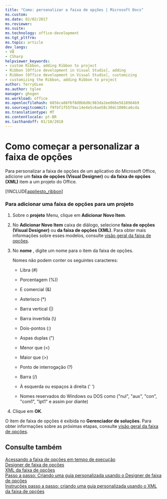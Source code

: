 ```yaml
---
title: "Como: personalizar a faixa de opções | Microsoft Docs"
ms.custom: 
ms.date: 02/02/2017
ms.reviewer: 
ms.suite: 
ms.technology: office-development
ms.tgt_pltfrm: 
ms.topic: article
dev_langs:
- VB
- CSharp
helpviewer_keywords:
- custom Ribbon, adding Ribbon to project
- Ribbon [Office development in Visual Studio], adding
- Ribbon [Office development in Visual Studio], customizing
- customizing the Ribbon, adding Ribbon to project
author: TerryGLee
ms.author: tglee
manager: ghogen
ms.workload: office
ms.openlocfilehash: 6856ca88f6f8d0b6d0c983da2ee068e5618964b9
ms.sourcegitcommit: f9fbf1f55f9ac14e4e5c6ae58c30dc1800ca6cda
ms.translationtype: MT
ms.contentlocale: pt-BR
ms.lasthandoff: 01/10/2018
---
```

# <a name="how-to-get-started-customizing-the-ribbon"></a>Como começar a personalizar a faixa de opções
  Para personalizar a faixa de opções de um aplicativo do Microsoft Office, adicione um **faixa de opções (Visual Designer)** ou **da faixa de opções (XML)** item a um projeto do Office.  
  
 [!INCLUDE[appliesto_ribbon](../vsto/includes/appliesto-ribbon-md.md)]  
  
### <a name="to-add-a-ribbon-to-a-project"></a>Para adicionar uma faixa de opções para um projeto  
  
1.  Sobre o **projeto** Menu, clique em **Adicionar Novo Item**.  
  
2.  No **Adicionar Novo Item** caixa de diálogo, selecione **faixa de opções (Visual Designer)** ou **da faixa de opções (XML)**. Para obter mais informações sobre esses modelos, consulte [visão geral da faixa de opções](../vsto/ribbon-overview.md).  
  
3.  No **nome** , digite um nome para o item da faixa de opções.  
  
     Nomes não podem conter os seguintes caracteres:  
  
    -   Libra (#)  
  
    -   Porcentagem (%))  
  
    -   E comercial (&)  
  
    -   Asterisco (*)  
  
    -   Barra vertical (|)  
  
    -   Barra invertida (\\)  
  
    -   Dois-pontos (:)  
  
    -   Aspas duplas (")  
  
    -   Menor que (\<)  
  
    -   Maior que (>)  
  
    -   Ponto de interrogação (?)  
  
    -   Barra (/)  
  
    -   À esquerda ou espaços à direita (' ')  
  
    -   Nomes reservados do Windows ou DOS como ("nul", "aux", "con", "com1", "lpt1" e assim por diante)  
  
4.  Clique em **OK**.  
  
 O item de faixa de opções é exibida no **Gerenciador de soluções**. Para obter informações sobre as próximas etapas, consulte [visão geral da faixa de opções](../vsto/ribbon-overview.md).  
  
## <a name="see-also"></a>Consulte também  
 [Acessando a faixa de opções em tempo de execução](../vsto/accessing-the-ribbon-at-run-time.md)   
 [Designer de faixa de opções](../vsto/ribbon-designer.md)   
 [XML da faixa de opções](../vsto/ribbon-xml.md)   
 [Passo a passo: Criando uma guia personalizada usando o Designer de faixa de opções](../vsto/walkthrough-creating-a-custom-tab-by-using-the-ribbon-designer.md)   
 [Instruções passo a passo: criando uma guia personalizada usando o XML da faixa de opções](../vsto/walkthrough-creating-a-custom-tab-by-using-ribbon-xml.md)  
  
  